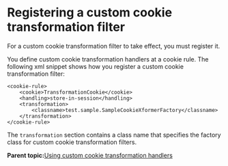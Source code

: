 # Registering a custom cookie transformation filter 

For a custom cookie transformation filter to take effect, you must register it.

You define custom cookie transformation handlers at a cookie rule. The following xml snippet shows how you register a custom cookie transformation filter:

```
<cookie-rule>
    <cookie>TransformationCookie</cookie>
    <handling>store-in-session</handling>
    <transformation>
        <classname>test.sample.SampleCookieXformerFactory</classname>
    </transformation>
</cookie-rule>
```

The `transformation` section contains a class name that specifies the factory class for custom cookie transformation filters.

**Parent topic:**[Using custom cookie transformation handlers ](../dev-portlet/outbhttp_cust_cookie_xform_hdlr.md)

